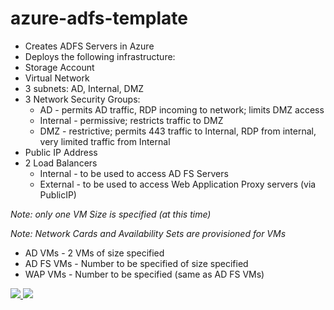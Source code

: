 # azure-adfs-template
* Creates ADFS Servers in Azure
* Deploys the following infrastructure:
 * Storage Account
 * Virtual Network
  * 3 subnets: AD, Internal, DMZ
  * 3 Network Security Groups:
    * AD - permits AD traffic, RDP incoming to network; limits DMZ access
    * Internal - permissive; restricts traffic to DMZ
    * DMZ - restrictive; permits 443 traffic to Internal, RDP from internal, very limited traffic from Internal
  * Public IP Address
  * 2 Load Balancers
    * Internal - to be used to access AD FS Servers
    * External - to be used to access Web Application Proxy servers (via PublicIP)

  _Note: only one VM Size is specified (at this time)_

  _Note: Network Cards and Availability Sets are provisioned for VMs_

  * AD VMs - 2 VMs of size specified
  * AD FS VMs - Number to be specified of size specified
  * WAP VMs - Number to be specified (same as AD FS VMs)


<a href="https://portal.azure.com/#create/Microsoft.Template/uri/https%3A%2F%2Fraw.githubusercontent.com%2Fnromyn%2Fazure-adfs-template%2Fmaster%2FTemplates%2FazureDeploy.json" target="_blank">
    <img src="http://azuredeploy.net/deploybutton.png"/>
</a>

<a href="http://armviz.io/#/?load=https://raw.githubusercontent.com/nromyn/azure-adfs-template/master/Templates/azureDeploy.json" target="_blank">
  <img src="http://armviz.io/visualizebutton.png"/>
</a>
